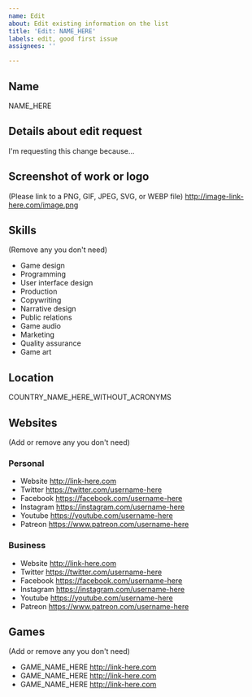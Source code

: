```yaml
---
name: Edit
about: Edit existing information on the list
title: 'Edit: NAME_HERE'
labels: edit, good first issue
assignees: ''

---
```


## Name
NAME_HERE

## Details about edit request
I'm requesting this change because...

## Screenshot of work or logo
(Please link to a PNG, GIF, JPEG, SVG, or WEBP file)
http://image-link-here.com/image.png

## Skills
(Remove any you don't need)
- Game design
- Programming
- User interface design
- Production
- Copywriting
- Narrative design
- Public relations
- Game audio
- Marketing
- Quality assurance
- Game art

## Location
COUNTRY_NAME_HERE_WITHOUT_ACRONYMS

## Websites
(Add or remove any you don't need)

### Personal

- Website http://link-here.com
- Twitter https://twitter.com/username-here
- Facebook https://facebook.com/username-here
- Instagram https://instagram.com/username-here
- Youtube https://youtube.com/username-here
- Patreon https://www.patreon.com/username-here

### Business

- Website http://link-here.com
- Twitter https://twitter.com/username-here
- Facebook https://facebook.com/username-here
- Instagram https://instagram.com/username-here
- Youtube https://youtube.com/username-here
- Patreon https://www.patreon.com/username-here

## Games
(Add or remove any you don't need)
- GAME_NAME_HERE http://link-here.com
- GAME_NAME_HERE http://link-here.com
- GAME_NAME_HERE http://link-here.com
